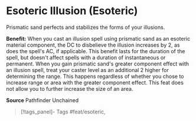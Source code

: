 ﻿---
cssclass: [feats]

---
# Esoteric Illusion (Esoteric)

Prismatic sand perfects and stabilizes the forms of your illusions.

**Benefit:** When you cast an illusion spell using prismatic sand as an esoteric material component, the DC to disbelieve the illusion increases by 2, as does the spell's AC, if applicable. This benefit lasts for the duration of the spell, but doesn't affect spells with a duration of instantaneous or permanent. When you gain prismatic sand's greater component effect with an illusion spell, treat your caster level as an additional 2 higher for determining the range. This happens regardless of whether you chose to increase range or area with the greater component effect. This feat does not allow you to further increase the size of an area.

**Source** Pathfinder Unchained
>[!tags_panel]- Tags
> #feat/esoteric, 